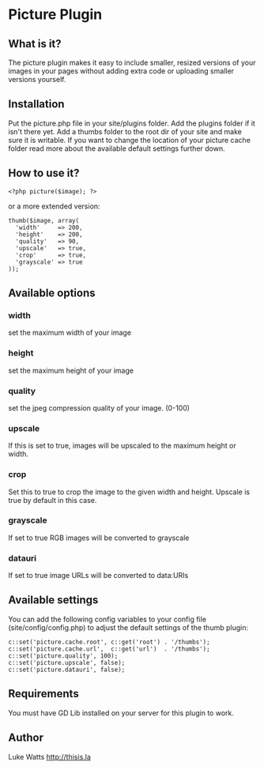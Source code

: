 # Picture Plugin

## What is it?

The picture plugin makes it easy to include smaller, resized versions of your images in your pages without adding extra code or uploading smaller versions yourself. 

## Installation 

Put the picture.php file in your site/plugins folder. Add the plugins folder if it isn't there yet. Add a thumbs folder to the root dir of your site and make sure it is writable. If you want to change the location of your picture cache folder read more about the available default settings further down. 

## How to use it?

	<?php picture($image); ?>

or a more extended version:

    thumb($image, array(
      'width'     => 200,
      'height'    => 200,
      'quality'   => 90,
      'upscale'   => true,
      'crop'      => true,
      'grayscale' => true
    ));

## Available options

### width

set the maximum width of your image

### height

set the maximum height of your image

### quality

set the jpeg compression quality of your image. (0-100)

### upscale

If this is set to true, images will be upscaled to the maximum height or width.

### crop

Set this to true to crop the image to the given width and height. Upscale is true by default in this case.

### grayscale

If set to true RGB images will be converted to grayscale

### datauri

If set to true image URLs will be converted to data:URIs

## Available settings

You can add the following config variables to your config file (site/config/config.php) to adjust the default settings of the thumb plugin:

    c::set('picture.cache.root', c::get('root') . '/thumbs');
    c::set('picture.cache.url',  c::get('url')  . '/thumbs');
    c::set('picture.quality', 100);
    c::set('picture.upscale', false);
    c::set('picture.datauri', false);

## Requirements

You must have GD Lib installed on your server for this plugin to work. 
	    
## Author
Luke Watts
<http://thisis.la>